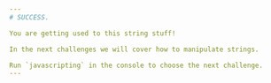 ```yaml
---
# SUCCESS.

You are getting used to this string stuff!

In the next challenges we will cover how to manipulate strings.

Run `javascripting` in the console to choose the next challenge.
---
```

